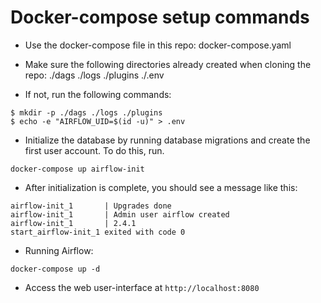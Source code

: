 # Docker-compose setup commands

* Use the docker-compose file in this repo: docker-compose.yaml

* Make sure the following directories already created when cloning the repo:
./dags ./logs ./plugins ./.env

* If not, run the following commands:

```
$ mkdir -p ./dags ./logs ./plugins
$ echo -e "AIRFLOW_UID=$(id -u)" > .env
```

* Initialize the database by running database migrations and create the first user account. To do this, run.
```
docker-compose up airflow-init
```

* After initialization is complete, you should see a message like this:
```
airflow-init_1       | Upgrades done
airflow-init_1       | Admin user airflow created
airflow-init_1       | 2.4.1
start_airflow-init_1 exited with code 0
```

* Running Airflow: 
```
docker-compose up -d
```

* Access the web user-interface at `http://localhost:8080`

